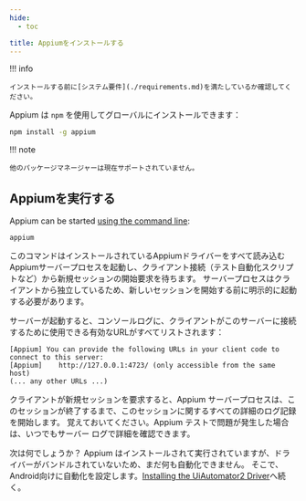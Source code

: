 ```yaml
---
hide:
  - toc

title: Appiumをインストールする
---
```


!!! info

```
インストールする前に[システム要件](./requirements.md)を満たしているか確認してください。
```

Appium は `npm` を使用してグローバルにインストールできます：

```bash
npm install -g appium
```

!!! note

```
他のパッケージマネージャーは現在サポートされていません。
```

## Appiumを実行する

Appium can be started [using the command line](../reference/cli/index.md):

```
appium
```

このコマンドはインストールされているAppiumドライバーをすべて読み込むAppiumサーバープロセスを起動し、クライアント接続（テスト自動化スクリプトなど）から新規セッションの開始要求を待ちます。
サーバープロセスはクライアントから独立しているため、新しいセッションを開始する前に明示的に起動する必要があります。

サーバーが起動すると、コンソールログに、クライアントがこのサーバーに接続するために使用できる有効なURLがすべてリストされます：

```
[Appium] You can provide the following URLs in your client code to connect to this server:
[Appium] 	http://127.0.0.1:4723/ (only accessible from the same host)
(... any other URLs ...)
```

クライアントが新規セッションを要求すると、Appium サーバープロセスは、このセッションが終了するまで、このセッションに関するすべての詳細のログ記録を開始します。 覚えておいてください。Appium テストで問題が発生した場合は、いつでもサーバー ログで詳細を確認できます。

次は何でしょうか？ Appium はインストールされて実行されていますが、ドライバーがバンドルされていないため、まだ何も自動化できません。 そこで、Android向けに自動化を設定します。[Installing the UiAutomator2 Driver](./uiauto2-driver.md)へ続く。
